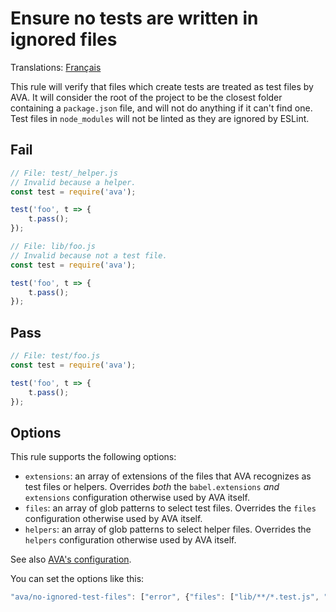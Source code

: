 # Ensure no tests are written in ignored files

Translations: [Français](https://github.com/avajs/ava-docs/blob/master/fr_FR/related/eslint-plugin-ava/docs/rules/no-ignored-test-files.md)

This rule will verify that files which create tests are treated as test files by AVA. It will consider the root of the project to be the closest folder containing a `package.json` file, and will not do anything if it can't find one. Test files in `node_modules` will not be linted as they are ignored by ESLint.


## Fail

```js
// File: test/_helper.js
// Invalid because a helper.
const test = require('ava');

test('foo', t => {
	t.pass();
});

// File: lib/foo.js
// Invalid because not a test file.
const test = require('ava');

test('foo', t => {
	t.pass();
});
```


## Pass

```js
// File: test/foo.js
const test = require('ava');

test('foo', t => {
	t.pass();
});
```

## Options

This rule supports the following options:

* `extensions`: an array of extensions of the files that AVA recognizes as test files or helpers. Overrides *both* the `babel.extensions` *and* `extensions` configuration otherwise used by AVA itself.
* `files`: an array of glob patterns to select test files. Overrides the `files` configuration otherwise used by AVA itself.
* `helpers`: an array of glob patterns to select helper files. Overrides the `helpers` configuration otherwise used by AVA itself.

See also [AVA's configuration](https://github.com/avajs/ava/blob/master/docs/06-configuration.md#options).

You can set the options like this:

```js
"ava/no-ignored-test-files": ["error", {"files": ["lib/**/*.test.js", "utils/**/*.test.js"]}]
```
